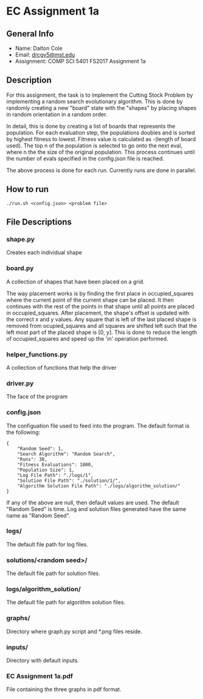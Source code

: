 # EC Assignment 1a

## General Info

* Name: Dalton Cole
* Email: drcgy5@mst.edu
* Assignment: COMP SCI 5401 FS2017 Assignment 1a

## Description

For this assignment, the task is to implement the Cutting Stock Problem by implementing a random search evolutionary algorithm. This is done by randomly creating a new "board" state with the "shapes" by placing shapes in random orientation in a random order.

In detail, this is done by creating a list of boards that represents the population. For each evaluation step, the populations doubles and is sorted by highest fitness to lowest. Fitness value is calculated as -(length of board used). The top n of the population is selected to go onto the next eval, where n the the size of the original population. This process continues until the number of evals specified in the config.json file is reached.

The above process is done for each run. Currently runs are done in parallel. 

## How to run
```
./run.sh <config.json> <problem file>
```

## File Descriptions

### shape.py

Creates each individual shape

### board.py

A collection of shapes that have been placed on a grid.

The way placement works is by finding the first place in  occupied_squares where the current point of the current shape can be placed. It then continues with the rest of the points in that shape until all points are placed in occupied_squares. After placement, the shape's offset is updated with the correct x and y values. Any square that is left of the last placed shape is removed from ocupied_squares and all squares are shifted left such that the left most part of the placed shape is [0, y]. This is done to reduce the length of occupied_squares and speed up the 'in' operation performed.

### helper_functions.py

A collection of functions that help the driver

### driver.py

The face of the program

### config.json

The configuation file used to feed into the program. The default format is the following:
```
{
	"Random Seed": 1,
	"Search Algorithm": "Random Search",
	"Runs": 30,
	"Fitness Evaluations": 1000,
	"Population Size": 1,
	"Log File Path": "./logs/1",
	"Solution File Path": "./solution/1/",
	"Algorithm Solution File Path": "./logs/algorithm_solution/"
}
```

If any of the above are null, then default values are used. The default "Random Seed" is time. Log and solution files generated have the same name as "Random Seed".

### logs/

The default file path for log files.

### solutions/\<random seed\>/

The default file path for solution files.

### logs/algorithm_solution/

The default file path for algorithm solution files.

### graphs/

Directory where graph.py script and *.png files reside.

### inputs/

Directory with default inputs.

### EC Assignment 1a.pdf

File containing the three graphs in pdf format.
